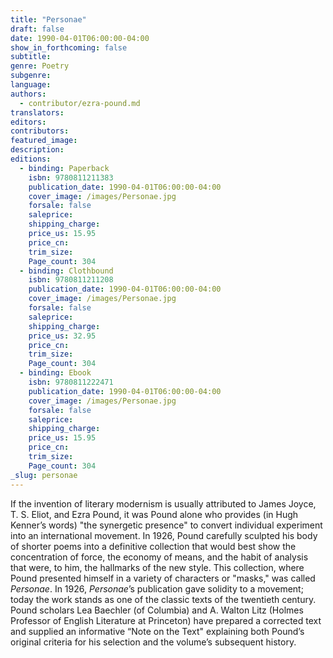 ```yaml
---
title: "Personae"
draft: false
date: 1990-04-01T06:00:00-04:00
show_in_forthcoming: false
subtitle:
genre: Poetry
subgenre:
language:
authors:
  - contributor/ezra-pound.md
translators:
editors:
contributors:
featured_image:
description:
editions:
  - binding: Paperback
    isbn: 9780811211383
    publication_date: 1990-04-01T06:00:00-04:00
    cover_image: /images/Personae.jpg
    forsale: false
    saleprice:
    shipping_charge:
    price_us: 15.95
    price_cn:
    trim_size:
    Page_count: 304
  - binding: Clothbound
    isbn: 9780811211208
    publication_date: 1990-04-01T06:00:00-04:00
    cover_image: /images/Personae.jpg
    forsale: false
    saleprice:
    shipping_charge:
    price_us: 32.95
    price_cn:
    trim_size:
    Page_count: 304
  - binding: Ebook
    isbn: 9780811222471
    publication_date: 1990-04-01T06:00:00-04:00
    cover_image: /images/Personae.jpg
    forsale: false
    saleprice:
    shipping_charge:
    price_us: 15.95
    price_cn:
    trim_size:
    Page_count: 304
_slug: personae
---
```


If the invention of literary modernism is usually attributed to James Joyce, T. S. Eliot, and Ezra Pound, it was Pound alone who provides (in Hugh Kenner’s words) "the synergetic presence" to convert individual experiment into an international movement. In 1926, Pound carefully sculpted his body of shorter poems into a definitive collection that would best show the concentration of force, the economy of means, and the habit of analysis that were, to him, the hallmarks of the new style. This collection, where Pound presented himself in a variety of characters or "masks," was called _Personae_. In 1926, _Personae_’s publication gave solidity to a movement; today the work stands as one of the classic texts of the twentieth century. Pound scholars Lea Baechler (of Columbia) and A. Walton Litz (Holmes Professor of English Literature at Princeton) have prepared a corrected text and supplied an informative “Note on the Text" explaining both Pound’s original criteria for his selection and the volume’s subsequent history.

